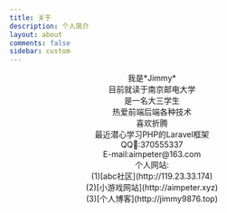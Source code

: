 ```yaml
---
title: 关于
description: 个人简介
layout: about
comments: false
sidebar: custom
---
```


<center>我是*Jimmy*</center>

<center>目前就读于南京邮电大学</center>

<center>是一名大三学生</center>

<center>热爱前端后端各种技术</center>

<center>喜欢折腾</center>

<center>最近潜心学习PHP的Laravel框架</center>

<center>QQ:370555337</center>

<center>E-mail:aimpeter@163.com</center>

<center>个人网站:</center>

<center>(1)[abc社区](http://119.23.33.174)</center>

<center>(2)[小游戏网站](http://aimpeter.xyz)</center>

<center>(3)[个人博客](http://jimmy9876.top)</center>

<!-- <center><span color="red">**如果我的文章节省了你的时间，欢迎赏根🍭**</span></center>

<center>![](https://ws4.sinaimg.cn/large/006tKfTcgy1ffxir8dmk2j30yi1auq7v.jpg)</center> -->
